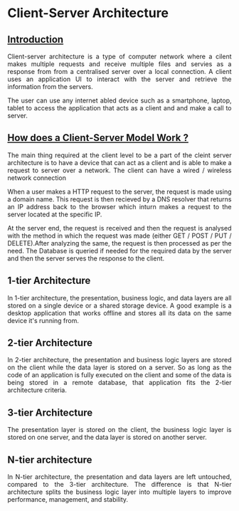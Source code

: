 # Client-Server Architecture

## <u>Introduction</u>

<p align = "justify">
Client-server architecture is a type of computer network where a cilent makes multiple requests and receive multiple files and servies as a response from from a centralised server over a local connection. A client uses an application UI to interact with the server and retrieve the information from the servers.
</p>
<p align = "justify">
The user can use any internet abled device such as a smartphone, laptop, tablet to access the application that acts as  a client and and make a call to server.
</p>

## <u>How does a Client-Server Model Work ? </u> 
<p align = "justify">
The main thing required at the client level to be a part of the cleint server architecture is to have a device that can act as a client and is able to make a request to server over a network. The client can have a wired / wireless network connection 
</p>

<p align = "justify">
When a user makes a HTTP request to the server, the request is made using a domain name. This request is then recieved by a DNS resolver that returns an IP address back to the browser which inturn makes a request to the server located at the specific IP. 
</p>

<p align = "justify">
At the server end, the request is received and then the request is analysed with the method in which the request was made (either GET / POST / PUT / DELETE).After analyzing the same, the request is then processed as per the need. The Database is queried if needed for the required data by the server and then the server serves the response to the client.
</p>

## 1-tier Architecture
<p align = "justify">
In 1-tier architecture, the presentation, business logic, and data layers are all stored on a single device or a shared storage device. A good example is a desktop application that works offline and stores all its data on the same device it's running from.
</p>

## 2-tier Architecture
<p align = "justify">
In 2-tier architecture, the presentation and business logic layers are stored on the client while the data layer is stored on a server. So as long as the code of an application is fully executed on the client and some of the data is being stored in a remote database, that application fits the 2-tier architecture criteria.
</p>

## 3-tier Architecture
<p align = "justify">
The presentation layer is stored on the client, the business logic layer is stored on one server, and the data layer is stored on another server.
</p>

## N-tier architecture
<p align = "justify" >
In N-tier architecture, the presentation and data layers are left untouched, compared to the 3-tier architecture. The difference is that N-tier architecture splits the business logic layer into multiple layers to improve performance, management, and stability.
</p>

